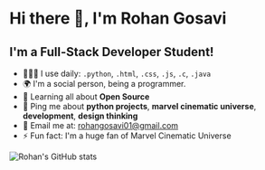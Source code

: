 # Hi there 👋, I'm Rohan Gosavi 

## I'm a Full-Stack Developer Student!

- 🧑🏻‍💻 I use daily: `.python`, `.html`, `.css`, `.js`, `.c`, `.java`
- 🌍 I'm a social person, being a programmer. 
- 🌱 Learning all about **Open Source**
- 💬 Ping me about **python projects**, **marvel cinematic universe**, **development**, **design thinking**
- 📧 Email me at: rohangosavi01@gmail.com
- ⚡️ Fun fact: I'm a huge fan of Marvel Cinematic Universe

![Rohan's GitHub stats](https://github-readme-stats.vercel.app/api?username=rohangosavi01&theme=graywhite&show_icons=true)
